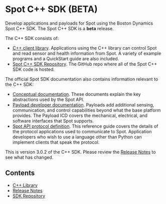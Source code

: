 <!--
Copyright (c) 2021 Boston Dynamics, Inc.  All rights reserved.

Downloading, reproducing, distributing or otherwise using the SDK Software
is subject to the terms and conditions of the Boston Dynamics Software
Development Kit License (20191101-BDSDK-SL).
-->

# Spot  C++ SDK (BETA)

Develop applications and payloads for Spot using the Boston Dynamics Spot C++ SDK. The Spot C++ SDK is a **beta** release.

The C++ SDK consists of:
*  [C++ client library](docs/cpp/README.md). Applications using the C++ library can control Spot and read sensor and health information from Spot. A variety of example programs and a QuickStart guide are also included.
*  [Spot C++ SDK Repository](https://github.com/boston-dynamics/spot-cpp-sdk). The GitHub repo where all of the Spot C++ SDK code is hosted.

The official Spot SDK documentation also contains information relevant to the C++ SDK:
*  [Conceptual documentation](https://dev.bostondynamics.com/docs/concepts/readme). These documents explain the key abstractions used by the Spot API.
*  [Payload developer documentation](https://dev.bostondynamics.com/docs/payload/readme). Payloads add additional sensing, communication, and control capabilities beyond what the base platform provides. The Payload ICD covers the mechanical, electrical, and software interfaces that Spot supports.
*  [Spot API protocol definition](https://dev.bostondynamics.com/docs/protos/readme). This reference guide covers the details of the protocol applications used to communicate to Spot. Application developers who wish to use a language other than Python can implement clients that speak the protocol.

This is version 3.0.2 of the C++ SDK. Please review the [Release Notes](docs/cpp_release_notes.md) to see what has changed.

## Contents

* [C++ Library](docs/cpp/README.md)
* [Release Notes](docs/cpp_release_notes.md)
* [SDK Repository](https://github.com/boston-dynamics/spot-cpp-sdk)
